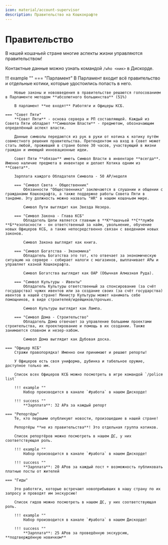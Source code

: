 ```yaml
---
icon: material/account-supervisor
description: Правительство на Кошкокрафте
---
```


# **Правительство**

В нашей кошачьей стране многие аспекты жизни управляются правительством!

Контактные данные можно узнать командой `/who <ник>` в Дискорде.

!!! example ""
    === "Парламент"
        В Парламент входит всё правительство и отдельные котики, которые удостоились попасть в него.

        Новые законы и нововведения в правительстве решаются голосованием в Парламенте методом **абсолютного большинства** (51%)

        В парламент **не входят** Работяги и Офицеры КСБ.

    === "Совет Пяти"
        **Совет Пяти** - основа сервера и РП составляющей. Каждый из Совета Пяти обладает **Символом Власти** - предметом, обозначающим определённый аспект власти.

        Данные символы передаются из рук в руки от котика к котику путём совместного решения правительства. Претендентом на вход в Совет может стать любой, проживший в стране более 30 часов, участвующий в жизни граждан и имеющий инновационные идеи.

        Совет Пяти **обязан** иметь Символ Власти в инвентаре **всегда**. Именно наличие предмета в инвентаре и делает Котика одним из **Совета**.

        Зарплата каждого Обладателя Символа - 50 АР/неделя

        === "Символ Света - Общественник"
            Обязанности "Общественника" заключаются в слушании и общении с гражданами Кошкокрафта, а также поддержке работы Совета Пяти в тандеме. Эту должность можно назвать "HR" в нашем кошачьем мире.

            Символ Пути выглядит как Звезда Незера.

        === "Символ Закона - Глава КСБ"
            Обладатель Цепи является главным в **К**ошачьей **С**лужбе **Б**езопасности - он ответственный за найм, увольнение, обучение новых Офицеров КСБ, а также непосредственно связан с введением новых законов.

            Символ Закона выглядит как книга.

        === "Символ Богатства - Экономика"
            Обладатель Богатства это тот, кто отвечает за экономическую ситуацию на сервере - собирает налоги с магазинов, выплачивает АРы и управляет казной Кошкокрафта.

            Символ Богатства выглядит как ОАР (Обычная Алмазная Руда).

        === "Символ Культуры - Ивенты"
            Обладатель Культуры ответственный за спонсирование (за счёт государства) чужих ивентов или за создание своих (за счёт государства) ивентов в нашей стране! Министр Культуры может нанимать себе помощников, в виде строителей/идейщиков/прочьих.

            Символ Культуры выглядит как Лампа.

        === "Символ Дома - Строительство"
            Обладатель Дома отвечает за управление большими проектами строительства, их проектирование и помощь в их создании. Также занимается спавном и незер-хабом.

            Символ Дома выглядит как Дубовая доска.

    === "Офицер КСБ"
        Стражи правопорядка! Именно они принимают и решают репорты!

        У Офицеров есть своя униформа, дубинка и табельное оружие, доступное только им.

        Список всех Офицеров КСБ можно посмотреть в игре командой `/police list`

        !!! example ""
            Набор производится в канале `#работа` в нашем Дискорде!

        !!! success ""
            **Зарплата**: 32 АРа за каждый репорт

    === "Репортёры"
        Те, кто первыми опубликуют новости, произошедшие в нашей стране!

        Репортёры **не из правительства**! Это отдельная группа котиков.

        Список репортёров можно посмотреть в нашем ДС, у них соответствующая роль.

        !!! example ""
            Набор производится в канале `#работа` в нашем Дискорде!

        !!! success ""
            **Зарплата**: 20 АРов за каждый пост + возможность публиковать платные посты от жителей

    === "Гиды"

        Это работяги, которые встречают новоприбывших в нашу страну по их запросу и проводят им экскурсию!

        Список гидов можно посмотреть в нашем ДС, у них соответствующая роль.

        !!! example ""
            Набор производится в канале `#работа` в нашем Дискорде!

        !!! success ""
            **Зарплата**: 25 АРов за проведённую экскурсию, **подтверждённую новичком**
